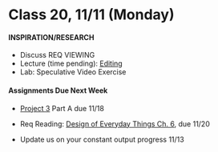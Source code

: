  # Class 20, 11/11 (Monday)


#### INSPIRATION/RESEARCH

 *  Discuss REQ VIEWING
 *  Lecture (time pending): [Editing](https://docs.google.com/presentation/d/13qOxrtrMpmYPSZ4qcbl82TZd2EHHyaBk7luHYXuyA14/edit?usp=sharing)
 *  Lab: Speculative Video Exercise 

 #### Assignments Due Next Week

* [Project 3](seatbelts.md) Part A due 11/18

* Req Reading: [Design of Everyday Things Ch. 6](https://drive.google.com/file/d/1xCeq74PZyiEm1Zyq3qS_HpTDgOjwoZYu/view?usp=sharing), due 11/20 

* Update us on your constant output progress 11/13
